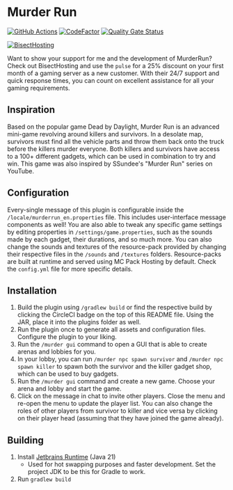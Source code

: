 # Murder Run

[![GitHub Actions](https://github.com/PulseBeat02/MurderRun/actions/workflows/pre-release.yml/badge.svg)](https://github.com/PulseBeat02/MurderRun/actions)
[![CodeFactor](https://www.codefactor.io/repository/github/pulsebeat02/murderrun/badge)](https://www.codefactor.io/repository/github/pulsebeat02/murderrun)
[![Quality Gate Status](https://sonarcloud.io/api/project_badges/measure?project=PulseBeat02_MurderRun&metric=alert_status)](https://sonarcloud.io/summary/new_code?id=PulseBeat02_MurderRun)

[![BisectHosting](https://www.bisecthosting.com/partners/custom-banners/db8711d9-0b3a-4706-b18d-beb9cef16963.webp)](https://bisecthosting.com/pulse)

Want to show your support for me and the development of MurderRun? Check out BisectHosting and use the `pulse` 
for a 25% discount on your first month of a gaming server as a new customer. With their 24/7 support and quick 
response times, you can count on excellent assistance for all your gaming requirements.

## Inspiration
Based on the popular game Dead by Daylight, Murder Run is an advanced mini-game revolving around killers
and survivors. In a desolate map, survivors must find all the vehicle parts and throw them back onto the
truck before the killers murder everyone. Both killers and survivors have access to a 100+ different gadgets,
which can be used in combination to try and win. This game was also inspired by SSundee's "Murder Run" series
on YouTube.

## Configuration
Every-single message of this plugin is configurable inside the `/locale/murderrun_en.properties` file. This
includes user-interface message components as well! You are also able to tweak any specific game settings by
editing properties in `/settings/game.properties`, such as the sounds made by each gadget, their durations,
and so much more. You can also change the sounds and textures of the resource-pack provided by changing their
respective files in the `/sounds` and `/textures` folders. Resource-packs are built at runtime and served
using MC Pack Hosting by default. Check the `config.yml` file for more specific details.

## Installation
1) Build the plugin using `/gradlew build` or find the respective build by clicking the CircleCI badge
on the top of this README file. Using the JAR, place it into the plugins folder as well.
2) Run the plugin once to generate all assets and configuration files. Configure the plugin to your liking.
3) Run the `/murder gui` command to open a GUI that is able to create arenas and lobbies for you.
4) In your lobby, you can run `/murder npc spawn survivor` and `/murder npc spawn killer` to spawn both the
survivor and the killer gadget shop, which can be used to buy gadgets.
5) Run the `/murder gui` command and create a new game. Choose your arena and lobby and start the game.
6) Click on the message in chat to invite other players. Close the menu and re-open the menu to update
the player list. You can also change the roles of other players from survivor to killer and vice versa
by clicking on their player head (assuming that they have joined the game already).

## Building
1) Install [Jetbrains Runtime](https://github.com/JetBrains/JetBrainsRuntime) (Java 21)
   - Used for hot swapping purposes and faster development. Set the project JDK to be this for Gradle to work.
2) Run `gradlew build`
